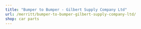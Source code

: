 ```yaml
---
title: "Bumper to Bumper - Gilbert Supply Company Ltd"
url: /merritt/bumper-to-bumper-gilbert-supply-company-ltd/
shop: car parts
---
```

